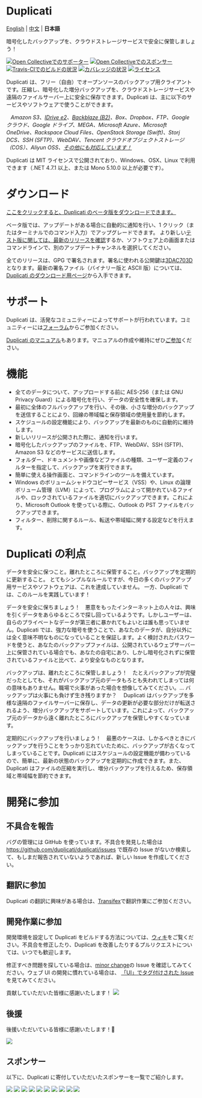# Duplicati

[English](./README.md) | [中文](./README.zh-CN.md) | **日本語**

暗号化したバックアップを、クラウドストレージサービスで安全に保管しましょう！

[![Open Collectiveでのサポーター](https://opencollective.com/duplicati/backers/badge.svg)](#backers) [![Open Collectiveでのスポンサー](https://opencollective.com/duplicati/sponsors/badge.svg)](#sponsors) [![Travis-CIでのビルドの状況](https://travis-ci.org/duplicati/duplicati.svg?branch=master)](https://travis-ci.org/duplicati/duplicati)
[![カバレッジの状況](https://coveralls.io/repos/github/duplicati/duplicati/badge.svg?branch=HEAD)](https://coveralls.io/github/duplicati/duplicati?branch=HEAD)
[![ライセンス](https://img.shields.io/github/license/duplicati/duplicati.svg)](https://github.com/duplicati/duplicati/blob/master/LICENSE)

Duplicati は、フリー（自由）でオープンソースのバックアップ用クライアントです。圧縮し、暗号化した増分バックアップを、クラウドストレージサービスや遠隔のファイルサーバー上に安全に保存できます。Duplicati は、主に以下のサービスやソフトウェアで使うことができます。

&nbsp;&nbsp; _Amazon S3、[IDrive e2](https://www.idrive.com/e2/duplicati "Using Duplicati with IDrive e2")、[Backblaze (B2)](https://www.backblaze.com/blog/duplicati-backups-cloud-storage/ "Duplicati with Backblaze B2 Cloud Storage")、Box、Dropbox、FTP、Google クラウド、Google ドライブ、MEGA、Microsoft Azure、Microsoft OneDrive、Rackspace Cloud Files、OpenStack Storage (Swift)、Storj DCS、SSH (SFTP)、WebDAV、Tencent クラウドオブジェクトストレージ（COS）、Aliyun OSS、[その他にも対応しています！](https://docs.duplicati.com/backup-destinations/destination-overview)_

Duplicati は MIT ライセンスで公開されており、Windows、OSX、Linux で利用できます（.NET 4.7.1 以上、または Mono 5.10.0 以上が必要です）。

# ダウンロード

[ここをクリックすると、Duplicati のベータ版をダウンロードできます。](https://duplicati.com/download)

ベータ版では、アップデートがある場合に自動的に通知を行い、1 クリック（またはターミナルでのコマンド入力）でアップグレードできます。
より新しい[テスト版に関しては、最新のリリースを確認](https://github.com/duplicati/duplicati/releases)するか、ソフトウェア上の画面またはコマンドラインで、別のアップデートチャンネルを選択してください。

全てのリリースは、GPG で署名されます。署名に使われる公開鍵は[3DAC703D](https://keys.openpgp.org/search?q=0xC20E90473DAC703D)となります。最新の署名ファイル（バイナリー版と ASCII 版）については、[Duplicati のダウンロード用ページ](https://github.com/duplicati/duplicati/releases)から入手できます。

# サポート

Duplicati は、活発なコミュニティーによってサポートが行われています。コミュニティーには[フォーラム](https://forum.duplicati.com)からご参加ください。

[Duplicati のマニュアル](https://docs.duplicati.com)もあります。マニュアルの作成や維持にぜひ[ご参加](https://github.com/duplicati/documentation)ください。

# 機能

- 全てのデータについて、アップロードする前に AES-256（または GNU Privacy Guard）による暗号化を行い、データの安全性を確保します。
- 最初に全体のフルバックアップを行い、その後、小さな増分のバックアップを送信することにより、回線の帯域幅と保存領域の使用量を節約します。
- スケジュールの設定機能により、バックアップを最新のものに自動的に維持します。
- 新しいリリースが公開された際に、通知を行います。
- 暗号化したバックアップのファイルを、FTP、WebDAV、SSH (SFTP)、Amazon S3 などのサービスに送信します。
- フォルダー、ドキュメントや画像などファイルの種類、ユーザー定義のフィルターを指定して、バックアップを実行できます。
- 簡単に使える操作画面と、コマンドラインのツールを備えています。
- Windows のボリュームシャドウコピーサービス（VSS）や、Linux の論理ボリューム管理（LVM）によって、プログラムによって開かれているファイルや、ロックされているファイルを適切にバックアップできます。これにより、Microsoft Outlook を使っている際に、Outlook の PST ファイルをバックアップできます。
- フィルター、削除に関するルール、転送や帯域幅に関する設定などを行えます。

# Duplicati の利点

データを安全に保つこと。離れたところに保管すること。バックアップを定期的に更新すること。
とてもシンプルなルールですが、今日の多くのバックアップ用サービスやソフトウェアは、これを達成していません。
一方、Duplicati では、このルールを実践しています！

データを安全に保ちましょう！　悪意をもったインターネット上の人々は、興味を引くデータをあらゆるところで探し回っているようです。しかしユーザーは、自らのプライベートなデータが第三者に暴かれてもよいとは誰も思っていません。Duplicati では、強力な暗号を使うことで、あなたのデータが、自分以外には全く意味不明なものになっていることを保証します。よく検討されたパスワードを使うと、あなたのバックアップファイルは、公開されているウェブサーバー上に保管されている場合でも、あなたの自宅にあり、しかし暗号化されずに保管されているファイルと比べて、より安全なものとなります。

バックアップは、離れたところに保管しましょう！　たとえバックアップが完璧だったとしても、それがバックアップ元のデータもろとも失われてしまっては何の意味もありません。職場で火事があった場合を想像してみてください。… バックアップは火事にも負けず生き残りますか？　 Duplicati はバックアップを多様な遠隔のファイルサーバーに保存し、データの更新が必要な部分だけが転送されるよう、増分バックアップをサポートしています。これによって、バックアップ元のデータから遠く離れたところにバックアップを保管しやすくなっています。

定期的にバックアップを行いましょう！　最悪のケースは、しかるべきときにバックアップを行うことをうっかり忘れていたために、バックアップが古くなってしまっていることです。Duplicati にはスケジュールの設定機能が備わっているので、簡単に、最新の状態のバックアップを定期的に作成できます。また、Duplicati はファイルの圧縮を実行し、増分バックアップを行えるため、保存領域と帯域幅を節約できます。

# 開発に参加

## 不具合を報告

バグの管理には GitHub を使っています。不具合を発見した場合は https://github.com/duplicati/duplicati/issues で既存の Issue がないか検索して、もしまだ報告されていないようであれば、新しい Issue を作成してください。

## 翻訳に参加

Duplicati の翻訳に興味がある場合は、[Transifex](https://www.transifex.com/duplicati/duplicati/dashboard/)で翻訳作業にご参加ください。

## 開発作業に参加

開発環境を設定して Duplicati をビルドする方法については、[ウィキ](https://docs.duplicati.com/installation-details/developer)をご覧ください。不具合を修正したり、Duplicati を改善したりするプルリクエストについては、いつでも歓迎します。

修正すべき問題を探している場合は、[minor change](https://github.com/duplicati/duplicati/issues?q=is%3Aissue+is%3Aopen+label%3A%22minor+change%22)の Issue を確認してみてください。ウェブ UI の開発に慣れている場合は、 [「UI」でタグ付けされた Issue](https://github.com/duplicati/duplicati/issues?q=is%3Aissue+is%3Aopen+label%3A%22UI%22)を見てみてください。

貢献していただいた皆様に感謝いたします！
<a href="https://github.com/duplicati/duplicati/graphs/contributors"><img src="https://opencollective.com/duplicati/contributors.svg?width=890" /></a>

## 後援

後援いただいている皆様に感謝いたします！🙏

<a href="https://opencollective.com/duplicati#backers" target="_blank"><img src="https://opencollective.com/duplicati/backers.svg?width=890"></a>

## スポンサー

以下に、Duplicati に寄付していただいたスポンサーを一覧でご紹介します。

<a href="https://opencollective.com/duplicati/sponsor/0/website" target="_blank"><img src="https://opencollective.com/duplicati/sponsor/0/avatar.svg"></a>
<a href="https://opencollective.com/duplicati/sponsor/1/website" target="_blank"><img src="https://opencollective.com/duplicati/sponsor/1/avatar.svg"></a>
<a href="https://opencollective.com/duplicati/sponsor/2/website" target="_blank"><img src="https://opencollective.com/duplicati/sponsor/2/avatar.svg"></a>
<a href="https://opencollective.com/duplicati/sponsor/3/website" target="_blank"><img src="https://opencollective.com/duplicati/sponsor/3/avatar.svg"></a>
<a href="https://opencollective.com/duplicati/sponsor/4/website" target="_blank"><img src="https://opencollective.com/duplicati/sponsor/4/avatar.svg"></a>
<a href="https://opencollective.com/duplicati/sponsor/5/website" target="_blank"><img src="https://opencollective.com/duplicati/sponsor/5/avatar.svg"></a>
<a href="https://opencollective.com/duplicati/sponsor/6/website" target="_blank"><img src="https://opencollective.com/duplicati/sponsor/6/avatar.svg"></a>
<a href="https://opencollective.com/duplicati/sponsor/7/website" target="_blank"><img src="https://opencollective.com/duplicati/sponsor/7/avatar.svg"></a>
<a href="https://opencollective.com/duplicati/sponsor/8/website" target="_blank"><img src="https://opencollective.com/duplicati/sponsor/8/avatar.svg"></a>
<a href="https://opencollective.com/duplicati/sponsor/9/website" target="_blank"><img src="https://opencollective.com/duplicati/sponsor/9/avatar.svg"></a>
